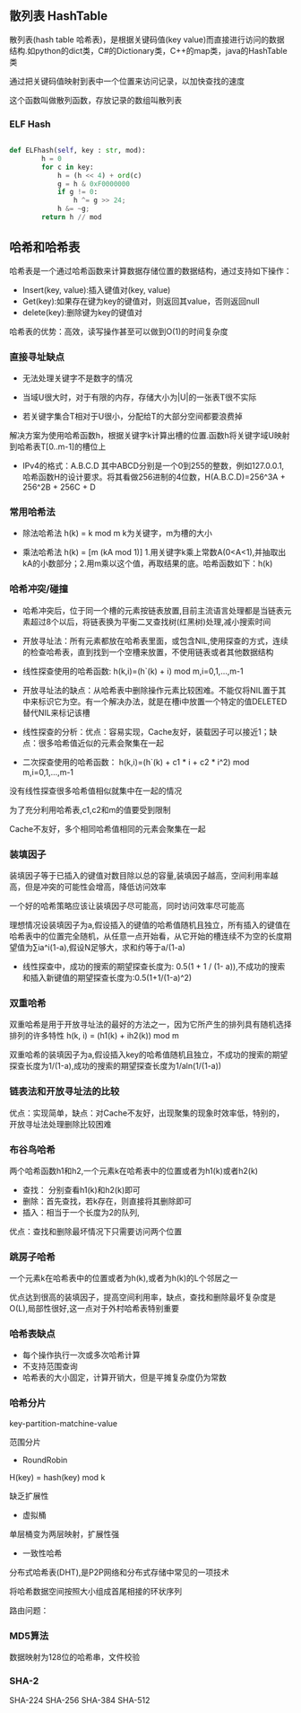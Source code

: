 
## 散列表 HashTable

散列表(hash table 哈希表)，是根据关键码值(key value)而直接进行访问的数据结构.如python的dict类，C#的Dictionary类，C++的map类，java的HashTable类

通过把关键码值映射到表中一个位置来访问记录，以加快查找的速度

这个函数叫做散列函数，存放记录的数组叫散列表

### ELF Hash

```python

def ELFhash(self, key : str, mod):
        h = 0
        for c in key:
            h = (h << 4) + ord(c)
            g = h & 0xF0000000
            if g != 0:
                h ^= g >> 24;
            h &= ~g;  
        return h // mod  

```

## 哈希和哈希表

哈希表是一个通过哈希函数来计算数据存储位置的数据结构，通过支持如下操作：

* Insert(key, value):插入键值对(key, value)
* Get(key):如果存在键为key的键值对，则返回其value，否则返回null
* delete(key):删除键为key的键值对

哈希表的优势：高效，读写操作甚至可以做到O(1)的时间复杂度

### 直接寻址缺点

* 无法处理关键字不是数字的情况

* 当域U很大时，对于有限的内存，存储大小为|U|的一张表T很不实际

* 若关键字集合T相对于U很小，分配给T的大部分空间都要浪费掉

解决方案为使用哈希函数h，根据关键字k计算出槽的位置.函数h将关键字域U映射到哈希表T[0..m-1]的槽位上

* IPv4的格式：A.B.C.D 其中ABCD分别是一个0到255的整数，例如127.0.0.1,哈希函数H的设计要求。将其看做256进制的4位数，H(A.B.C.D)=256^3A + 256^2B + 256C + D

### 常用哈希法

* 除法哈希法 h(k) = k mod m k为关键字，m为槽的大小

* 乘法哈希法 h(k) = [m (kA mod 1)] 1.用关键字k乘上常数A(0<A<1),并抽取出kA的小数部分；2.用m乘以这个值，再取结果的底。哈希函数如下：h(k)

### 哈希冲突/碰撞

* 哈希冲突后，位于同一个槽的元素按链表放置,目前主流语言处理都是当链表元素超过8个以后，将链表换为平衡二叉查找树(红黑树)处理,减小搜索时间

* 开放寻址法：所有元素都放在哈希表里面，或包含NIL,使用探查的方式，连续的检查哈希表，直到找到一个空槽来放置，不使用链表或者其他数据结构

* 线性探查使用的哈希函数:
h(k,i)=(h`(k) + i) mod m,i=0,1,...,m-1

* 开放寻址法的缺点：从哈希表中删除操作元素比较困难。不能仅将NIL置于其中来标识它为空。有一个解决办法，就是在槽i中放置一个特定的值DELETED替代NIL来标记该槽

* 线性探查的分析：优点：容易实现，Cache友好，装载因子可以接近1；缺点：很多哈希值近似的元素会聚集在一起

* 二次探查使用的哈希函数：
h(k,i)=(h`(k) + c1 * i + c2 * i^2) mod m,i=0,1,...,m-1

没有线性探查很多哈希值相似就集中在一起的情况

为了充分利用哈希表,c1,c2和m的值要受到限制

Cache不友好，多个相同哈希值相同的元素会聚集在一起

### 装填因子

装填因子等于已插入的键值对数目除以总的容量,装填因子越高，空间利用率越高，但是冲突的可能性会增高，降低访问效率

一个好的哈希策略应该让装填因子尽可能高，同时访问效率尽可能高

理想情况设装填因子为a,假设插入的键值的哈希值随机且独立，所有插入的键值在哈希表中的位置完全随机，从任意一点开始看，从它开始的槽连续不为空的长度期望值为∑ia^i(1-a),假设N足够大，求和约等于a/(1-a)

* 线性探查中，成功的搜索的期望探查长度为:
0.5(1 + 1 / (1- a)),不成功的搜索和插入新键值的期望探查长度为:0.5(1+1/(1-a)^2)

### 双重哈希

双重哈希是用于开放寻址法的最好的方法之一，因为它所产生的排列具有随机选择排列的许多特性
h(k, i) = (h1(k) + ih2(k)) mod m

双重哈希的装填因子为a,假设插入key的哈希值随机且独立，不成功的搜索的期望探查长度为1/(1-a),成功的搜索的期望探查长度为1/aln(1/(1-a))

### 链表法和开放寻址法的比较

优点：实现简单，缺点：对Cache不友好，出现聚集的现象时效率低，特别的，开放寻址法处理删除比较困难

### 布谷鸟哈希

两个哈希函数h1和h2,一个元素k在哈希表中的位置或者为h1(k)或者h2(k)

* 查找： 分别查看h1(k)和h2(k)即可
* 删除：首先查找，若k存在，则直接将其删除即可
* 插入：相当于一个长度为2的队列,

优点：查找和删除最坏情况下只需要访问两个位置

### 跳房子哈希

一个元素k在哈希表中的位置或者为h(k),或者为h(k)的L个邻居之一

优点达到很高的装填因子，提高空间利用率，缺点，查找和删除最坏复杂度是O(L),局部性很好,这一点对于外村哈希表特别重要

### 哈希表缺点

* 每个操作执行一次或多次哈希计算
* 不支持范围查询
* 哈希表的大小固定，计算开销大，但是平摊复杂度仍为常数

### 哈希分片

key-partition-matchine-value

范围分片

* RoundRobin

H(key) = hash(key) mod k

缺乏扩展性

* 虚拟桶

单层桶变为两层映射，扩展性强

* 一致性哈希

分布式哈希表(DHT),是P2P网络和分布式存储中常见的一项技术

将哈希数据空间按照大小组成首尾相接的环状序列

路由问题：

### MD5算法

数据映射为128位的哈希串，文件校验

### SHA-2

SHA-224 SHA-256 SHA-384 SHA-512

